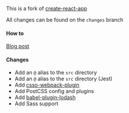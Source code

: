 This is a fork of [create-react-app](https://github.com/facebook/create-react-app)

All changes can be found on the `changes` branch

#### How to

[Blog post](https://amido.com/blog/custom-react-app/)

#### Changes

* Add an `@` alias to the `src` directory
* Add an `@` alias to the `src` directory (Jest)
* Add [csso-webpack-plugin](https://github.com/zoobestik/csso-webpack-plugin)
* Add PostCSS config and plugins
* Add [babel-plugin-lodash](https://github.com/lodash/babel-plugin-lodash)
* Add Sass support
